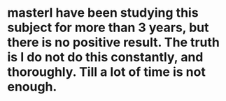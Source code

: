# masterI have been studying this subject for more than 3 years, but there is no positive result. The truth is I do not do this constantly, and thoroughly. Till a lot of time is not enough.
